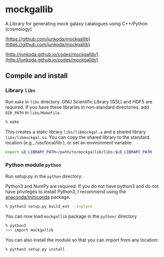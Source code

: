 mockgallib
==========

A Library for generating mock galaxy catalogues using C++/Python (cosmology)

[https://github.com/junkoda/mockgallib](https://github.com/junkoda/mockgallib)

[http://junkoda.github.io/codes/mockgallib/](http://junkoda.github.io/codes/mockgallib/)

## Compile and install

### Library `libs`

Run `make` in `libs` directory. GNU Scientific Library (GSL) and HDF5
are required. If you have these libraries in non-standard directories,
add `DIR_PATH` in `libs/Makefile`.

```bash
% make
```

This creates a static library `libs/libmockgal.a` and a shared library
`libs/libmockgal.so`. You can copy the shared library to the standard
location (e.g., /usr/local/lib ), or set an environment variable:

```bash
export LD_LIBRARY_PATH=/path/to/mockgallib/libs:$LD_LIBRARY_PATH
```


### Python module `python`

Run setup.py in the `python` directory:

Python3 and NumPy are required. If you do not have python3 and do not
have privileges to install Python3, I recommend using the
[anaconda/miniconda](https://www.continuum.io/downloads) package.


```bash
% python3 setup.py build_ext --inplace
```

You can now load `mockgallib` package in the `python/` directory

```bash
% python3
>>> import mockgallib
```

You can also install the module so that you can import from any location:

```bash
% python3 setup.py install
```

